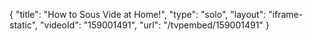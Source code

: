 {
    "title": "How to Sous Vide at Home!",
    "type": "solo",
    "layout": "iframe-static",
    "videoId": "159001491",
    "url": "\/tvpembed\/159001491"
}